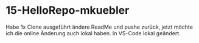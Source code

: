 # 15-HelloRepo-mkuebler



Habe 1x Clone ausgeführt ändere ReadMe und pushe zurück, jetzt möchte ich die online Änderung auch lokal haben. In VS-Code lokal geändert.

